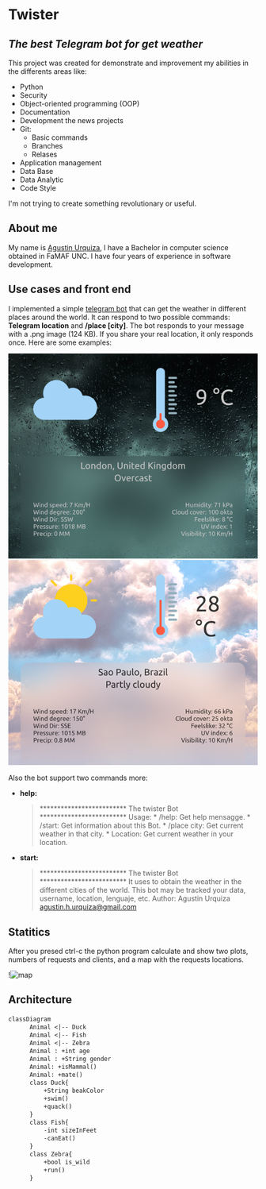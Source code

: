 # Twister
## _The best Telegram bot for get weather_

This project was created for demonstrate and improvement my abilities in the differents areas like:
- Python
- Security
- Object-oriented programming (OOP)
- Documentation
- Development the news projects
- Git:
    * Basic commands
    * Branches
    * Relases
- Application management
- Data Base
- Data Analytic
- Code Style

I'm not trying to create something revolutionary or useful.

## About me
My name is [Agustin Urquiza](agustin.h.urquiza@gmail.com), I have a Bachelor in computer science obtained in FaMAF UNC. I have four years of experience in software development.


## Use cases and front end
I implemented a simple [telegram bot](https://t.me/terminator_2000_bot) that can get the weather in different places around the world. It can respond to two possible commands: **Telegram location** and **/place [city]**. The bot responds to your message with a .png image (124 KB). If you share your real location, it only responds once. Here are some examples:


![London](https://github.com/agustinhurquiza/twister/blob/main/examples/1.png)
![Sao Pablo](https://github.com/agustinhurquiza/twister/blob/main/examples/2.png)

Also the bot support two commands more:

- **help:**
    > ************************* The twister Bot *************************
    Usage:
    \* /help: Get help mensagge.
    \* /start: Get information about this Bot.
    \* /place city: Get current weather in that city.
    \* Location: Get current weather in your location.

- **start:**
    > ************************* The twister Bot *************************
    It uses to obtain the weather in the different cities of the world.
    This bot may be tracked your data, username, location, lenguaje, etc.
    Author: Agustin Urquiza
    agustin.h.urquiza@gmail.com

## Statitics

After you presed ctrl-c the python program calculate and show two plots, numbers of requests and clients, and a map with the requests locations.

!![map]('stat/2023-03-13_map.html')

## Architecture

```mermaid
classDiagram
      Animal <|-- Duck
      Animal <|-- Fish
      Animal <|-- Zebra
      Animal : +int age
      Animal : +String gender
      Animal: +isMammal()
      Animal: +mate()
      class Duck{
          +String beakColor
          +swim()
          +quack()
      }
      class Fish{
          -int sizeInFeet
          -canEat()
      }
      class Zebra{
          +bool is_wild
          +run()
      }
```
